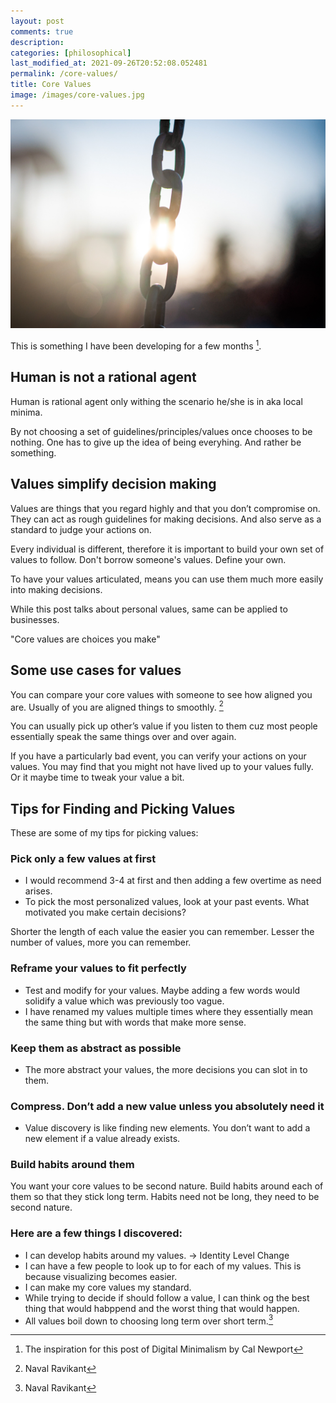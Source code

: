 ```yaml
---
layout: post
comments: true
description:
categories: [philosophical]
last_modified_at: 2021-09-26T20:52:08.052481
permalink: /core-values/
title: Core Values
image: /images/core-values.jpg
---
```

![](/images/core-values.jpg)

This is something I have been developing for a few months [^2].

## Human is not a rational agent

Human is rational agent only withing the scenario he/she is in aka local minima.

By not choosing a set of guidelines/principles/values once chooses to be nothing. One has to give up the idea of being everyhing. And rather be something.

## Values simplify decision making

Values are things that you regard highly and that you don’t compromise on. They can act as rough guidelines for making decisions. And also serve as a standard to judge your actions on.

Every individual is different, therefore it is important to build your own set of values to follow. Don't borrow someone's values. Define your own.

To have your values articulated, means you can use them much more easily into making decisions.

While this post talks about personal values, same can be applied to businesses.

"Core values are choices you make"

## Some use cases for values

You can compare your core values with someone to see how aligned you are. Usually of you are aligned things to smoothly. [^1]

You can usually pick up other’s value if you listen to them cuz most people essentially speak the same things over and over again.

If you have a particularly bad event, you can verify your actions on your values. You may find that you might not have lived up to your values fully. Or it maybe time to tweak your value a bit.

## Tips for Finding and Picking Values

These are some of my tips for picking values:

### Pick only a few values at first

- I would recommend 3-4 at first and then adding a few overtime as need arises.
- To pick the most personalized values, look at your past events. What motivated you make certain decisions?

Shorter the length of each value the easier you can remember. Lesser the number of values, more you can remember.

### Reframe your values to fit perfectly

- Test and modify for your values. Maybe adding a few words would solidify a value which was previously too vague.
- I have renamed my values multiple times where they essentially mean the same thing but with words that make more sense.

### Keep them as abstract as possible

- The more abstract your values, the more decisions you can slot in to them.

### Compress. Don’t add a new value unless you absolutely need it

- Value discovery is like finding new elements. You don’t want to add a new element if a value already exists.

### Build habits around them

You want your core values to be second nature. Build habits around each of them so that they stick long term. Habits need not be long, they need to be second nature.

### Here are a few things I discovered:
- I can develop habits around my values. -> Identity Level Change
- I can have a few people to look up to for each of my values. This is because visualizing becomes easier.
- I can make my core values my standard.
- While trying to decide if should follow a value, I can think og the best thing that would habppend and the worst thing that would happen.
- All values boil down to choosing long term over short term.[^1]

[^1]: Naval Ravikant
[^2]: The inspiration for this post of Digital Minimalism by Cal Newport
[^3]: Photo by <a href="https://unsplash.com/@aidamarie_photography?utm_source=unsplash&utm_medium=referral&utm_content=creditCopyText">Aida L</a> on <a href="https://unsplash.com/s/photos/value?utm_source=unsplash&utm_medium=referral&utm_content=creditCopyText">Unsplash</a>
  
